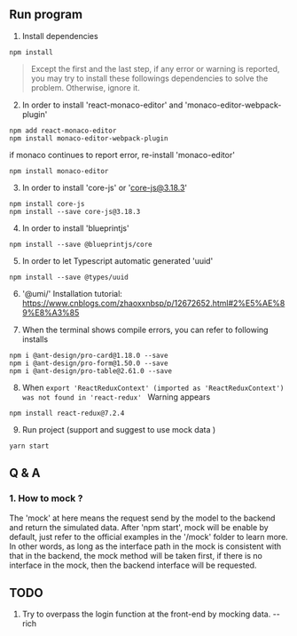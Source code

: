 ## Run program

1. Install dependencies

```
npm install
```

> Except the first and the last step, if any error or warning is reported, you may try to install these followings dependencies to solve the problem. Otherwise, ignore it.

2. In order to install 'react-monaco-editor' and 'monaco-editor-webpack-plugin'

```
npm add react-monaco-editor
npm install monaco-editor-webpack-plugin
```

if monaco continues to report error, re-install 'monaco-editor'

```
npm install monaco-editor
```

3. In order to install 'core-js' or 'core-js@3.18.3'

```
npm install core-js
npm install --save core-js@3.18.3
```

4. In order to install 'blueprintjs'

```
npm install --save @blueprintjs/core
```

5. In order to let Typescript automatic generated 'uuid'

```
npm install --save @types/uuid
```

6. '@umi/' Installation tutorial: https://www.cnblogs.com/zhaoxxnbsp/p/12672652.html#2%E5%AE%89%E8%A3%85

7. When the terminal shows compile errors, you can refer to following installs

```
npm i @ant-design/pro-card@1.18.0 --save
npm i @ant-design/pro-form@1.50.0 --save
npm i @ant-design/pro-table@2.61.0 --save
```

8. When `export 'ReactReduxContext' (imported as 'ReactReduxContext') was not found in 'react-redux' ` Warning appears

```
npm install react-redux@7.2.4
```

9. Run project (support and suggest to use mock data )

```
yarn start
```

## Q & A

### 1. How to mock ?

The 'mock' at here means the request send by the model to the backend and return the simulated data. After 'npm start', mock will be enable by default, just refer to the official examples in the '/mock' folder to learn more. In other words, as long as the interface path in the mock is consistent with that in the backend, the mock method will be taken first, if there is no interface in the mock, then the backend interface will be requested.

## TODO

1. Try to overpass the login function at the front-end by mocking data. --rich
